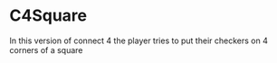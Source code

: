 # C4Square
In this version of connect 4 the player tries to put their checkers on 4 corners of a square

